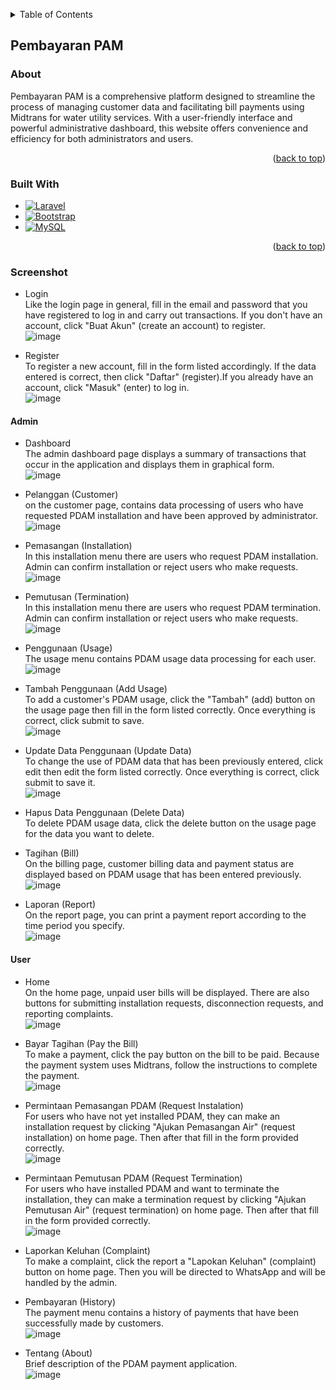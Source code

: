 <!-- Improved compatibility of back to top link: See: https://github.com/othneildrew/Best-README-Template/pull/73 -->
<a name="readme-top"></a>
<!--
*** Thanks for checking out the Best-README-Template. If you have a suggestion
*** that would make this better, please fork the repo and create a pull request
*** or simply open an issue with the tag "enhancement".
*** Don't forget to give the project a star!
*** Thanks again! Now go create something AMAZING! :D
-->


<!-- TABLE OF CONTENTS -->
<details>
  <summary>Table of Contents</summary>
  <ol>
    <li>
      <a href="#pembayaran-pam">Pembayaran PAM</a>
      <ul>
        <li><a href="#about">About</a></li>
        <li><a href="#built-with">Built With</a></li>
        <li><a href="#screenshot">Screenshot</a></li>
      </ul>
    </li>
  </ol>
</details>


## Pembayaran PAM

### About
Pembayaran PAM is a comprehensive platform designed to streamline the process of managing customer data and facilitating bill payments using Midtrans for water utility services. With a user-friendly interface and powerful administrative dashboard, this website offers convenience and efficiency for both administrators and users.

<p align="right">(<a href="#readme-top">back to top</a>)</p>

### Built With

* [![Laravel][Laravel.com]][Laravel-url]
* [![Bootstrap][Bootstrap.com]][Bootstrap-url]
* [![MySQL][MySQL.com]][MySQL-url]
  
<p align="right">(<a href="#readme-top">back to top</a>)</p>

### Screenshot
* Login
  <br>Like the login page in general, fill in the email and password that you have registered to log in and carry out transactions. If you don't have an account, click "Buat Akun" (create an account) to register.<br>
  ![image](https://github.com/Jundix/pembayaran-pam/assets/56110716/6d13a91e-7f2e-4194-ae7b-8108d6595cc5)
  
* Register
  <br>To register a new account, fill in the form listed accordingly. If the data entered is correct, then click "Daftar" (register).If you already have an account, click "Masuk" (enter) to log in.<br>
  ![image](https://github.com/Jundix/pembayaran-pam/assets/56110716/f442ed2d-390b-43a9-82c4-91d50065c05e)

#### Admin
* Dashboard
  <br>The admin dashboard page displays a summary of transactions that occur in the application and displays them in graphical form.<br>
  ![image](https://github.com/Jundix/pembayaran-pam/assets/56110716/26be0906-12bc-4265-8125-6c2ea53303f6)
  
* Pelanggan (Customer)
  <br>on the customer page, contains data processing of users who have requested PDAM installation and have been approved by administrator.<br>
  ![image](https://github.com/Jundix/pembayaran-pam/assets/56110716/1d423626-1d75-4a86-96d6-ce4840830018)

* Pemasangan (Installation)
  <br>In this installation menu there are users who request PDAM installation. Admin can confirm installation or reject users who make requests.<br>
  ![image](https://github.com/Jundix/pembayaran-pam/assets/56110716/38357ad5-2bda-4076-802e-d4987c0b742f)
  
* Pemutusan (Termination)
  <br>In this installation menu there are users who request PDAM termination. Admin can confirm installation or reject users who make requests.<br>
  ![image](https://github.com/Jundix/pembayaran-pam/assets/56110716/9e146c72-2b4c-4b2f-bf28-70e1a35ca309)

* Penggunaan (Usage)
  <br>The usage menu contains PDAM usage data processing for each user.<br>
  ![image](https://github.com/Jundix/pembayaran-pam/assets/56110716/f291acfa-7e9c-449e-8ca6-c0ceca7de08c)

* Tambah Penggunaan (Add Usage)
  <br>To add a customer's PDAM usage, click the "Tambah" (add) button on the usage page then fill in the form listed correctly. Once everything is correct, click submit to save.<br>
  ![image](https://github.com/Jundix/pembayaran-pam/assets/56110716/b0acf1e8-9b36-466a-8633-f9e67329cc1f)

* Update Data Penggunaan (Update Data)
  <br>To change the use of PDAM data that has been previously entered, click edit then edit the form listed correctly. Once everything is correct, click submit to save it.<br>
  ![image](https://github.com/Jundix/pembayaran-pam/assets/56110716/b5375d26-0203-427f-968b-623a90155813)

* Hapus Data Penggunaan (Delete Data)
  <br>To delete PDAM usage data, click the delete button on the usage page for the data you want to delete.<br>

* Tagihan (Bill)
  <br>On the billing page, customer billing data and payment status are displayed based on PDAM usage that has been entered previously.<br>
![image](https://github.com/Jundix/pembayaran-pam/assets/56110716/373b70e1-6943-41f3-b188-0408a4071d57)

* Laporan (Report)
  <br>On the report page, you can print a payment report according to the time period you specify.<br>
  ![image](https://github.com/Jundix/pembayaran-pam/assets/56110716/8bb4e2f5-12c1-4b90-9f6b-64f1a99f0532)

#### User
* Home
  <br>On the home page, unpaid user bills will be displayed. There are also buttons for submitting installation requests, disconnection requests, and reporting complaints.<br>
  ![image](https://github.com/Jundix/pembayaran-pam/assets/56110716/2e318054-d2fd-4523-8ff1-6abe7b27f57e)

* Bayar Tagihan (Pay the Bill)
  <br>To make a payment, click the pay button on the bill to be paid. Because the payment system uses Midtrans, follow the instructions to complete the payment.<br>
  ![image](https://github.com/Jundix/pembayaran-pam/assets/56110716/c6ec579d-8829-4db6-af7f-a76d3e687555)

* Permintaan Pemasangan PDAM (Request Instalation)
  <br>For users who have not yet installed PDAM, they can make an installation request by clicking "Ajukan Pemasangan Air" (request installation) on home page. Then after that fill in the form provided correctly.<br>
  ![image](https://github.com/Jundix/pembayaran-pam/assets/56110716/564b3368-fb78-46b9-ab31-400c8526b2f6)

* Permintaan Pemutusan PDAM (Request Termination)
  <br>For users who have installed PDAM and want to terminate the installation, they can make a termination request by clicking "Ajukan Pemutusan Air" (request termination) on home page. Then after that fill in the form provided correctly.<br>
  ![image](https://github.com/Jundix/pembayaran-pam/assets/56110716/a6f8ffce-70ce-481a-a349-492003833b01)

* Laporkan Keluhan (Complaint)
  <br>To make a complaint, click the report a "Lapokan Keluhan" (complaint) button on home page. Then you will be directed to WhatsApp and will be handled by the admin.<br>

* Pembayaran (History)
  <br>The payment menu contains a history of payments that have been successfully made by customers.<br>
  ![image](https://github.com/Jundix/pembayaran-pam/assets/56110716/4289c137-529b-4615-8faa-5527ca156adf)

* Tentang (About)
  <br>Brief description of the PDAM payment application.<br>
  ![image](https://github.com/Jundix/pembayaran-pam/assets/56110716/4f352ad3-6c98-448b-b6ee-217905b03efd)

  
<!-- MARKDOWN LINKS & IMAGES -->
<!-- https://www.markdownguide.org/basic-syntax/#reference-style-links -->
[contributors-shield]: https://img.shields.io/github/contributors/othneildrew/Best-README-Template.svg?style=for-the-badge
[contributors-url]: https://github.com/othneildrew/Best-README-Template/graphs/contributors
[forks-shield]: https://img.shields.io/github/forks/othneildrew/Best-README-Template.svg?style=for-the-badge
[forks-url]: https://github.com/othneildrew/Best-README-Template/network/members
[stars-shield]: https://img.shields.io/github/stars/othneildrew/Best-README-Template.svg?style=for-the-badge
[stars-url]: https://github.com/othneildrew/Best-README-Template/stargazers
[issues-shield]: https://img.shields.io/github/issues/othneildrew/Best-README-Template.svg?style=for-the-badge
[issues-url]: https://github.com/othneildrew/Best-README-Template/issues
[license-shield]: https://img.shields.io/github/license/othneildrew/Best-README-Template.svg?style=for-the-badge
[license-url]: https://github.com/othneildrew/Best-README-Template/blob/master/LICENSE.txt
[linkedin-shield]: https://img.shields.io/badge/-LinkedIn-black.svg?style=for-the-badge&logo=linkedin&colorB=555
[linkedin-url]: https://linkedin.com/in/othneildrew
[product-screenshot]: images/screenshot.png
[Next.js]: https://img.shields.io/badge/next.js-000000?style=for-the-badge&logo=nextdotjs&logoColor=white
[Next-url]: https://nextjs.org/
[React.js]: https://img.shields.io/badge/React-20232A?style=for-the-badge&logo=react&logoColor=61DAFB
[React-url]: https://reactjs.org/
[Vue.js]: https://img.shields.io/badge/Vue.js-35495E?style=for-the-badge&logo=vuedotjs&logoColor=4FC08D
[Vue-url]: https://vuejs.org/
[Angular.io]: https://img.shields.io/badge/Angular-DD0031?style=for-the-badge&logo=angular&logoColor=white
[Angular-url]: https://angular.io/
[Svelte.dev]: https://img.shields.io/badge/Svelte-4A4A55?style=for-the-badge&logo=svelte&logoColor=FF3E00
[Svelte-url]: https://svelte.dev/
[Laravel.com]: https://img.shields.io/badge/Laravel-FF2D20?style=for-the-badge&logo=laravel&logoColor=white
[Laravel-url]: https://laravel.com
[MySQL.com]: https://img.shields.io/badge/mysql-%2300f.svg?style=for-the-badge&logo=mysql&logoColor=white
[MySQL-url]: https://www.mysql.com/
[codeigniter.com]: https://img.shields.io/badge/CodeIgniter-%23EF4223.svg?style=for-the-badge&logo=codeIgniter&logoColor=white
[codeigniter-url]: https://www.codeigniter.com/
[Bootstrap.com]: https://img.shields.io/badge/Bootstrap-563D7C?style=for-the-badge&logo=bootstrap&logoColor=white
[Bootstrap-url]: https://getbootstrap.com
[JQuery.com]: https://img.shields.io/badge/jQuery-0769AD?style=for-the-badge&logo=jquery&logoColor=white
[JQuery-url]: https://jquery.com
[PHP.com]: https://img.shields.io/badge/php-%23777BB4.svg?style=for-the-badge&logo=php&logoColor=white
[PHP-url]: https://www.php.net/
[Java]: https://img.shields.io/badge/java-%23ED8B00.svg?style=for-the-badge&logo=openjdk&logoColor=white
[Java-url]: https://www.java.com/
[Kotlin]: https://img.shields.io/badge/kotlin-%237F52FF.svg?style=for-the-badge&logo=kotlin&logoColor=white
[Kotlin-url]: https://kotlinlang.org/
[SQLite]: https://img.shields.io/badge/sqlite-%2307405e.svg?style=for-the-badge&logo=sqlite&logoColor=white
[SQLite-url]: https://www.sqlite.org/

